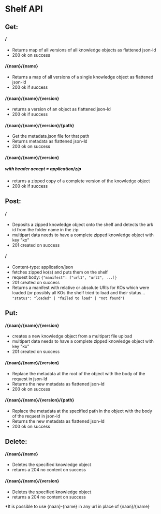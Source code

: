 # Shelf API 

## Get:

#### /
- Returns map of all versions of all knowledge objects as flattened json-ld
 - 200 ok on success

#### /{naan}/{name}
- Returns a map of all versions of a single knowledge object as flattened json-ld
- 200 ok if success

#### /{naan}/{name}/{version}
- returns a version of an object as flattened json-ld
- 200 ok if success

#### /{naan}/{name}/{version}/{path}
- Get the metadata.json file for that path
- Returns metadata as flattened json-ld
- 200 ok on success

#### /{naan}/{name}/{version} 
##### with header accept = application/zip
- returns a zipped copy of a complete version of the knowledge object
- 200 ok if success

## Post:

#### / 
- Deposits a zipped knowledge object onto the shelf and detects the ark id from the folder name in the zip
- multipart data needs to have a complete zipped knowledge object with key "ko"
- 201 created on success

#### /
- Content-type: application/json
- fetches zipped ko(s) and puts them on the shelf
- request body: `{"manifest": ["url1", "url2", ...]}`
- 201 created on success 
- Returns a manifest with relative or absolute URIs for KOs which were loaded (or possibly all KOs the shelf tried to load and their status... `"status": "loaded" | "failed to load" | "not found"`)


## Put:

#### /{naan}/{name}/{version}
- creates a new knowledge object from a multipart file upload
- multipart data needs to have a complete zipped knowledge object with key "ko"
- 201 created on success

#### /{naan}/{name}/{version}
- Replace the metadata at the root of the object with the body of the request in json-ld
- Returns the new metadata as flattened json-ld
- 200 ok on success

#### /{naan}/{name}/{version}/{path}
- Replace the metadata at the specified path in the object with the body of the request in json-ld
- Returns the new metadata as flattened json-ld
- 200 ok on success

## Delete:

#### /{naan}/{name}
- Deletes the specified knowledge object
- returns a 204 no content on success 

#### /{naan}/{name}/{version}
- Deletes the specified knowledge object
- returns a 204 no content on success 


\*It is possible to use {naan}-{name} in any url in place of {naan}/{name}
